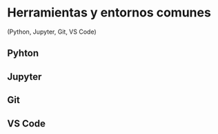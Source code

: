 # Herramientas y entornos comunes

(Python, Jupyter, Git, VS Code)

## Pyhton

## Jupyter

## Git

## VS Code